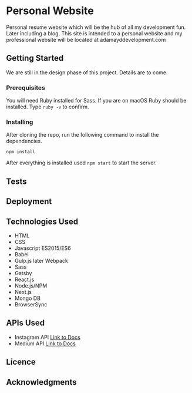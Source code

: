 # Personal Website

Personal resume website which will be the hub of all my development fun.  Later including a blog.  This site is intended to a personal website and my professional website will be located at adamayddevelopment.com

## Getting Started

We are still in the design phase of this project.  Details are to come.

### Prerequisites

You will need Ruby installed for Sass.  If you are on macOS Ruby should be installed.  Type `ruby -v` to confirm.

### Installing

After cloning the repo, run the following command to install the dependencies.

`npm install`

After everything is installed used ```npm start``` to start the server.

## Tests

## Deployment

## Technologies Used

* HTML
* CSS
* Javascript ES2015/ES6
* Babel
* Gulp.js later Webpack
* Sass
* Gatsby 
* React.js
* Node.js/NPM
* Next.js
* Mongo DB
* BrowserSync

## APIs Used

* Instagram API [Link to Docs](https://www.instagram.com/developer/)
* Medium API [Link to Docs](https://github.com/Medium/medium-api-docs)

## Licence 

## Acknowledgments


